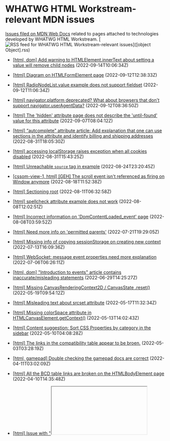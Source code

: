 # WHATWG HTML Workstream-relevant MDN issues

[Issues filed on MDN Web Docs](https://github.com/mdn/content/issues) related to pages attached to technologies developed by WHATWG HTML Workstream. [![RSS feed for WHATWG HTML Workstream-relevant issues](https://www.w3.org/QA/2007/04/feed_icon)]([object Object].rss)

* [[html, dom] Add warning to HTMLElement.innerText about setting a value will remove child nodes](https://github.com/mdn/content/issues/20714) (2022-09-14T10:06:34Z)
  
* [[html] Diagram on HTMLFormElement page](https://github.com/mdn/content/issues/20589) (2022-09-12T12:38:33Z)
  
* [[html] RadioNodeList.value example does not support fieldset](https://github.com/mdn/content/issues/20588) (2022-09-12T11:06:34Z)
  
* [[html] navigator.platform deprecated? What about browsers that don't support navigator.userAgentData?](https://github.com/mdn/content/issues/20586) (2022-09-12T08:36:50Z)
  
* [[html] The 'hidden' attribute page does not describe the 'until-found' value for this attribute](https://github.com/mdn/content/issues/20382) (2022-09-07T08:04:12Z)
  
* [[html] “autcomplete" attribute article: Add explanation that one can use sections in the attribute and identify billing and shipping addresses](https://github.com/mdn/content/issues/20180) (2022-08-31T18:05:30Z)
  
* [[html] accessing localStorage raises exception when all cookies disabled](https://github.com/mdn/content/issues/20176) (2022-08-31T15:43:25Z)
  
* [[html] Unreachable `source` tag in example](https://github.com/mdn/content/issues/19944) (2022-08-24T23:20:45Z)
  
* [[cssom-view-1, html] [GEH] The scroll event isn't referenced as firing on Window anymore](https://github.com/mdn/content/issues/19699) (2022-08-18T11:52:38Z)
  
* [[html] Sectioning root](https://github.com/mdn/content/issues/19400) (2022-08-11T06:32:58Z)
  
* [[html] spellcheck attribute example does not work](https://github.com/mdn/content/issues/19285) (2022-08-08T12:02:51Z)
  
* [[html] Incorrect information on 'DomContentLoaded_event' page](https://github.com/mdn/content/issues/19269) (2022-08-08T03:59:52Z)
  
* [[html] Need more info on 'permitted parents'](https://github.com/mdn/content/issues/18609) (2022-07-21T19:29:05Z)
  
* [[html] Missing info of copying sessionStorage on creating new context](https://github.com/mdn/content/issues/18323) (2022-07-13T16:09:36Z)
  
* [[html] WebSocket: message event properties need more explanation](https://github.com/mdn/content/issues/18021) (2022-07-06T06:26:11Z)
  
* [[html, dom] "Introduction to events" article contains inaccurate/misleading statements](https://github.com/mdn/content/issues/17771) (2022-06-29T14:25:27Z)
  
* [[html] Missing CanvasRenderingContext2D / CanvasState .reset()](https://github.com/mdn/content/issues/16227) (2022-05-19T09:54:12Z)
  
* [[html] Misleading text about srcset attribute](https://github.com/mdn/content/issues/16136) (2022-05-17T11:32:34Z)
  
* [[html] Missing colorSpace attribute in HTMLCanvasElement.getContext()](https://github.com/mdn/content/issues/15995) (2022-05-13T14:02:43Z)
  
* [[html] Content suggestion: Sort CSS Properties by category in the sidebar](https://github.com/mdn/content/issues/15844) (2022-05-10T04:08:28Z)
  
* [[html] The links in the compatibility table appear to be broen.](https://github.com/mdn/content/issues/15631) (2022-05-03T03:28:19Z)
  
* [[html, gamepad] Double checking the gamepad docs are correct](https://github.com/mdn/content/issues/14874) (2022-04-11T03:02:09Z)
  
* [[html] All the BCD table links are broken on the HTMLBodyElement page](https://github.com/mdn/content/issues/14865) (2022-04-10T14:35:48Z)
  
* [[html] Issue with "<iframe>: The Inline Frame element": no height attribute](https://github.com/mdn/content/issues/14799) (2022-04-08T02:08:21Z)
  
* [[html] Content bug: Remove references to caching WebAssembly Modules in indexedDB](https://github.com/mdn/content/issues/14520) (2022-03-31T18:57:39Z)
  
* [[html] "HTMLElement.dir": Misleading info about how the value is determined](https://github.com/mdn/content/issues/14484) (2022-03-30T22:18:42Z)
  
* [[html] Clarify "Permitted parents: any element that accepts metadata content"](https://github.com/mdn/content/issues/14398) (2022-03-28T12:11:28Z)
  
* [[html] “Content categories” article: "sectioning root" link goes to "The HTML Section Heading elements" article](https://github.com/mdn/content/issues/13920) (2022-03-15T20:37:43Z)
  
* [[html] Issue with "<a>: The Anchor element": Article implies file:/// scheme is supported](https://github.com/mdn/content/issues/13867) (2022-03-14T22:15:10Z)
  
* [[html] Issue with "Window.personalbar": content is no longer correct](https://github.com/mdn/content/issues/13729) (2022-03-10T13:33:11Z)
  
* [[html] Conflicting descriptions of whether Firefox respects the “autocomplete” attribute, specifically for <input type="checkbox">](https://github.com/mdn/content/issues/13502) (2022-03-04T16:37:28Z)
  
* [[cssom-view-1, html, dom, selection-api, pointerlock-2, page-visibility-2, cssom-1] Content bug: Documentation for document.adoptedStyleSheets needs to be written](https://github.com/mdn/content/issues/13419) (2022-03-02T14:45:44Z)
  
* [[html] Issue with "ElementInternals": ElementInternals.role is missing](https://github.com/mdn/content/issues/13355) (2022-03-01T09:07:30Z)
  
* [[html] Content suggestion: New HTML feature `blocking=render` on `<script>`,  `<link>`, `<style>`](https://github.com/mdn/content/issues/12900) (2022-02-10T19:47:21Z)
  
* [[html] Issue with "<iframe>: The Inline Frame element": document browser behaviour for onload and onerror events.](https://github.com/mdn/content/issues/12477) (2022-01-28T14:05:20Z)
  
* [[html] Issue with "DragEvent.dataTransfer": Clarify that `dataTransfer` can be null.](https://github.com/mdn/content/issues/11670) (2022-01-02T15:10:06Z)
  
* [[html] Issue with "HTMLLabelElement.control": (label.control and the labelable element)](https://github.com/mdn/content/issues/11633) (2021-12-31T23:01:15Z)
  
* [[html] Issue with "CustomElementRegistry.define()": Documentation needs more concise text and examples.](https://github.com/mdn/content/issues/11225) (2021-12-15T05:03:59Z)
  
* [[html, selectors-4] Issue with ":invalid": Include fieldset](https://github.com/mdn/content/issues/11096) (2021-12-10T00:03:02Z)
  
* [[html] Issue with "<dialog>: The Dialog element": Cancel button wouldn't work if there is required input element](https://github.com/mdn/content/issues/10848) (2021-11-29T10:44:42Z)
  
* [[html] Issue with "GlobalEventHandlers.onresize": the logged height does not change when changing the height of the browser window. (The width logger works.)](https://github.com/mdn/content/issues/10683) (2021-11-21T22:37:44Z)
  
* [[html] Issue with "Document.hasFocus()": `setInterval(checkPageFocus, 300)` is not a very efficient method.](https://github.com/mdn/content/issues/10312) (2021-11-05T10:26:12Z)
  
* [[html] Issue with "HTMLFormElement: submit event": Bubbles description is confusing](https://github.com/mdn/content/issues/10069) (2021-10-25T05:37:18Z)
  
* [[html, uievents] Replace hand-written compat sections with BCD tables](https://github.com/mdn/content/issues/9972) (2021-10-21T07:40:45Z)
  
* [[html] Issue with "Document: drop event": Mention that drop won't fire unless you preventDefault in dragover](https://github.com/mdn/content/issues/9796) (2021-10-14T10:16:25Z)
  
* [[html] <a> element: support of "noopener" is made unclear by out of date link](https://github.com/mdn/content/issues/9572) (2021-10-04T22:54:47Z)
  
* [[html] Content bug: HTMLElement: document that the input event requires a user to initiate changing the value of a form control (per spec) ](https://github.com/mdn/content/issues/9548) (2021-10-04T04:10:01Z)
  
* [[html] Issue with "<canvas>: The Graphics Canvas element": Firefox area limit incorrect](https://github.com/mdn/content/issues/9379) (2021-09-30T16:32:42Z)
  
* [[html] Content suggestion: Update CanvasRenderingContext2D.getContextAttributes()](https://github.com/mdn/content/issues/9224) (2021-09-24T04:55:16Z)
  
* [[html] Content suggestion: WebSocket.readyState enum properties WebSocket.OPEN, WebSocket.CLOSING, etc](https://github.com/mdn/content/issues/9156) (2021-09-21T22:32:24Z)
  
* [[html] Content suggestion: Add one-liner to former WindowOrWorkerGlobalScope methods](https://github.com/mdn/content/issues/8979) (2021-09-16T10:44:51Z)
  
* [[html] Content bug: Outdated a11y-related content on <button>](https://github.com/mdn/content/issues/8929) (2021-09-15T07:33:58Z)
  
* [[html] Issue with "Location": does not mention IDN domain names at all](https://github.com/mdn/content/issues/8895) (2021-09-13T22:55:17Z)
  
* [[html] Issue with "Document: DOMContentLoaded event": Race condition in "Checking whether loading is already complete"?](https://github.com/mdn/content/issues/8808) (2021-09-10T11:50:10Z)
  
* [[html] Issue with "CanvasRenderingContext2D.createPattern()": need to mention that it can return null](https://github.com/mdn/content/issues/8684) (2021-09-06T11:36:49Z)
  
* [[html] Issue with "DataTransfer.setData()": In the example, DataTransfer.clearData() being calledin the drop handler](https://github.com/mdn/content/issues/8672) (2021-09-06T00:44:38Z)
  
* [[html] Issue with "Window.localStorage": Safari deletes after 7 days unvisited](https://github.com/mdn/content/issues/8510) (2021-09-01T03:59:58Z)
  
* [[html] Issue with "WorkerGlobalScope.importScripts()": (confucing description of parameters)](https://github.com/mdn/content/issues/7652) (2021-08-06T09:26:25Z)
  
* [[cssom-view-1, html, dom, WebIDL-1, FileAPI, uievents, pointerlock-2] Remove alert() from live samples](https://github.com/mdn/content/issues/7566) (2021-08-03T21:17:44Z)
  
* [[html] Issue with "<form>": describe running javascript on submit: `onsubmit` and javascript pseudo-protocol](https://github.com/mdn/content/issues/7142) (2021-07-21T22:09:52Z)
  
* [[html] RadioNodeList - Missing an example](https://github.com/mdn/content/issues/11476) (2021-07-21T11:30:00Z)
  
* [[html, web-locks] Avoiding duplication/confusion between Location+WorkerLocation and Navigator+WorkerNavigator](https://github.com/mdn/content/issues/6856) (2021-07-13T13:35:32Z)
  
* [[html] CustomElementRegistry needs updating](https://github.com/mdn/content/issues/6617) (2021-07-06T07:29:36Z)
  
* [[html] Issue with "WindowOrWorkerGlobalScope.clearTimeout()": (Can failure be detected?)](https://github.com/mdn/content/issues/5553) (2021-06-01T19:35:39Z)
  
* [[html, selectors-4] Issue with ":target" and Web Components](https://github.com/mdn/content/issues/4604) (2021-04-29T19:29:23Z)
  
* [[html] Content bug: Link to resize on HTMLVideoElement is broken](https://github.com/mdn/content/issues/4230) (2021-04-19T03:40:53Z)
  
* [[html] Issue with "Document: drag event": removeChild seems superfluous - is a draggedElement moved in the dom tree?](https://github.com/mdn/content/issues/3486) (2021-03-25T07:31:27Z)
  
* [[html] requestAnimationFrame is also available in Dedicated Workers](https://github.com/mdn/content/issues/1519) (2021-01-20T08:47:22Z)
  
* [[html] api.HTMLSelectElement - write page for 'autocomplete'](https://github.com/mdn/content/issues/2016) (2021-01-20T05:13:05Z)
  
